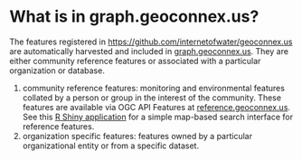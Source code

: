 # What is in graph.geoconnex.us?

The features registered in https://github.com/internetofwater/geoconnex.us are automatically harvested and included in [graph.geoconnex.us](https://graph.geoconnex.us). They are either community reference features or associated with a particular organization or database.

1. community reference features: monitoring and environmental features collated by a person or group in the interest of the community. These features are available via OGC API Features at [reference.geoconnex.us](https://reference.geoconnex.us/collections). See this [R Shiny application](https://internetofwater.shinyapps.io/geoconnex-reference-features) for a simple map-based search interface for reference features.
1. organization specific features: features owned by a particular organizational entity or from a specific dataset. 
